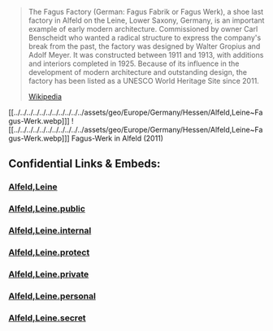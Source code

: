 


> The Fagus Factory (German: Fagus Fabrik or Fagus Werk), a shoe last factory in Alfeld on the Leine, Lower Saxony, Germany, is an important example of early modern architecture.  Commissioned by owner Carl Benscheidt who wanted a radical structure to express the company's break from the past, the factory was designed  by Walter Gropius and Adolf Meyer.  It was constructed between 1911 and 1913, with additions and interiors completed in 1925. Because of its influence in the development of modern architecture and outstanding design, the factory has been listed as a UNESCO World Heritage Site since 2011.
>
> [Wikipedia](https://en.wikipedia.org/wiki/Fagus%20Factory)
> 
[[../../../../../../../../../../../assets/geo/Europe/Germany/Hessen/Alfeld,Leine~Fagus-Werk.webp]]] ![[../../../../../../../../../../../assets/geo/Europe/Germany/Hessen/Alfeld,Leine~Fagus-Werk.webp]]] 
Fagus-Werk in Alfeld (2011) 


## Confidential Links & Embeds: 

### [Alfeld,Leine](/_Standards/Earth/Continent/Europe/Europe~Central/Germany/Germany~West/Niedersachsen/counties~Niedersachsen/Hildesheim/cities~Hildesheim/Alfeld,Leine.md) 

### [Alfeld,Leine.public](/_public/Earth/Continent/Europe/Europe~Central/Germany/Germany~West/Niedersachsen/counties~Niedersachsen/Hildesheim/cities~Hildesheim/Alfeld,Leine.public.md) 

### [Alfeld,Leine.internal](/_internal/Earth/Continent/Europe/Europe~Central/Germany/Germany~West/Niedersachsen/counties~Niedersachsen/Hildesheim/cities~Hildesheim/Alfeld,Leine.internal.md) 

### [Alfeld,Leine.protect](/_protect/Earth/Continent/Europe/Europe~Central/Germany/Germany~West/Niedersachsen/counties~Niedersachsen/Hildesheim/cities~Hildesheim/Alfeld,Leine.protect.md) 

### [Alfeld,Leine.private](/_private/Earth/Continent/Europe/Europe~Central/Germany/Germany~West/Niedersachsen/counties~Niedersachsen/Hildesheim/cities~Hildesheim/Alfeld,Leine.private.md) 

### [Alfeld,Leine.personal](/_personal/Earth/Continent/Europe/Europe~Central/Germany/Germany~West/Niedersachsen/counties~Niedersachsen/Hildesheim/cities~Hildesheim/Alfeld,Leine.personal.md) 

### [Alfeld,Leine.secret](/_secret/Earth/Continent/Europe/Europe~Central/Germany/Germany~West/Niedersachsen/counties~Niedersachsen/Hildesheim/cities~Hildesheim/Alfeld,Leine.secret.md)

